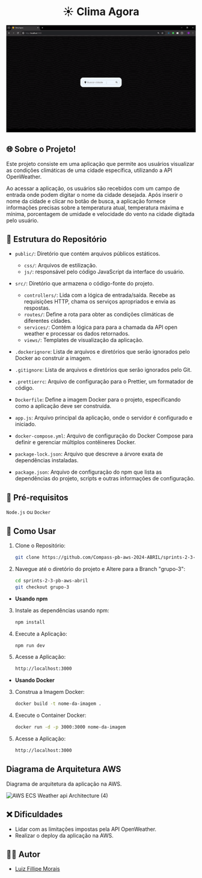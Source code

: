 <h1 align="center"> ☀️ Clima Agora </h1>

<p align="center">
  <img src="https://github.com/LuizFillipe1/Clima-Agora-API-Nodejs/blob/main/public/gif/clima-agora.gif" alt="Clima agora" />
</p>

## 🌐 Sobre o Projeto!

Este projeto consiste em uma aplicação que permite aos usuários visualizar as condições climáticas de uma cidade específica, utilizando a API OpenWeather.

Ao acessar a aplicação, os usuários são recebidos com um campo de entrada onde podem digitar o nome da cidade desejada. Após inserir o nome da cidade e clicar no botão de busca, a aplicação fornece informações precisas sobre a temperatura atual, temperatura máxima e mínima, porcentagem de umidade e velocidade do vento na cidade digitada pelo usuário.

## 📂 Estrutura do Repositório

- `public/`: Diretório que contém arquivos públicos estáticos.
    - `css/`: Arquivos de estilização.
    - `js/`: responsável pelo código JavaScript da interface do usuário.
      
- `src/`: Diretório que armazena o código-fonte do projeto.
    - `controllers/`: Lida com a lógica de entrada/saída. Recebe as requisições HTTP, chama os serviços apropriados e envia as respostas.
    - `routes/`:  Define a rota para obter as condições climáticas de diferentes cidades.
    - `services/`: Contém a lógica para para a chamada da API open weather e processar os dados retornados.
    - `views/`: Templates de visualização da aplicação.

- `.dockerignore`: Lista de arquivos e diretórios que serão ignorados pelo Docker ao construir a imagem.
- `.gitignore`: Lista de arquivos e diretórios que serão ignorados pelo Git.
- `.prettierrc`: Arquivo de configuração para o Prettier, um formatador de código.
- `Dockerfile`: Define a imagem Docker para o projeto, especificando como a aplicação deve ser construída.
- `app.js`: Arquivo principal da aplicação, onde o servidor é configurado e iniciado.
- `docker-compose.yml`: Arquivo de configuração do Docker Compose para definir e gerenciar múltiplos contêineres Docker.
- `package-lock.json`: Arquivo que descreve a árvore exata de dependências instaladas.
- `package.json`: Arquivo de configuração do npm que lista as dependências do projeto, scripts e outras informações de configuração.
  
## 🔧 Pré-requisitos

`Node.js` ou `Docker`

## 🚀 Como Usar 

1. Clone o Repositório:
    ```bash
    git clone https://github.com/Compass-pb-aws-2024-ABRIL/sprints-2-3-pb-aws-abril.git
    ```
2. Navegue até o diretório do projeto e Altere para a Branch "grupo-3":
    ```bash
    cd sprints-2-3-pb-aws-abril
    git checkout grupo-3
    ```

- **Usando npm**

3. Instale as dependências usando npm:
    ```bash
    npm install
    ```

4. Execute a Aplicação:
    ```bash
    npm run dev
    ```
    
5. Acesse a Aplicação:
   ```bash
   http://localhost:3000
    ```
- **Usando Docker**

3. Construa a Imagem Docker:
    ```bash
    docker build -t nome-da-imagem .
    ```

4. Execute o Container Docker:
    ```bash
    docker run -d -p 3000:3000 nome-da-imagem
    ```
    
5. Acesse a Aplicação:
   ```bash
   http://localhost:3000
    ```
## Diagrama de Arquitetura AWS
Diagrama de arquitetura da aplicação na AWS.

![AWS ECS Weather api Architecture (4)](https://github.com/GabrielAvelarbr/Testes/assets/117688731/3eb61680-1a0a-4466-a216-a97f229f8a3e)

## ❌ Dificuldades
- Lidar com as limitações impostas pela API OpenWeather.
- Realizar o deploy da aplicação na AWS.  
  
## 👨‍💻 Autor
- [Luiz Fillipe Morais](https://github.com/LuizFillipe1)
